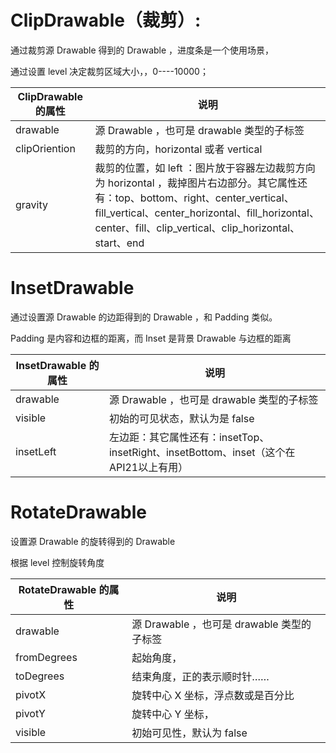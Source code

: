 # ClipDrawable（裁剪）:

通过裁剪源 Drawable 得到的 Drawable ，进度条是一个使用场景，

通过设置 level 决定裁剪区域大小，，0----10000；


ClipDrawable 的属性 | 说明
---|---
drawable  | 源 Drawable ，也可是  drawable 类型的子标签
clipOriention | 裁剪的方向，horizontal 或者  vertical
gravity | 裁剪的位置，如 left ：图片放于容器左边裁剪方向为 horizontal ，裁掉图片右边部分。其它属性还有：top、bottom、right、center_vertical、fill_vertical、center_horizontal、fill_horizontal、center、fill、clip_vertical、clip_horizontal、start、end



# InsetDrawable 

通过设置源 Drawable 的边距得到的 Drawable ，和 Padding 类似。

Padding 是内容和边框的距离，而 Inset 是背景 Drawable 与边框的距离

InsetDrawable 的属性 | 说明
---|---
drawable  | 源 Drawable ，也可是  drawable 类型的子标签
visible | 初始的可见状态，默认为是 false
insetLeft | 左边距：其它属性还有：insetTop、insetRight、insetBottom、inset（这个在API21以上有用）


# RotateDrawable
设置源 Drawable 的旋转得到的 Drawable

根据 level 控制旋转角度


RotateDrawable 的属性 | 说明
---|---
drawable  | 源 Drawable ，也可是  drawable 类型的子标签
fromDegrees | 起始角度，
toDegrees | 结束角度，正的表示顺时针……
pivotX | 旋转中心 X 坐标，浮点数或是百分比
pivotY | 旋转中心 Y 坐标，
visible | 初始可见性，默认为 false
